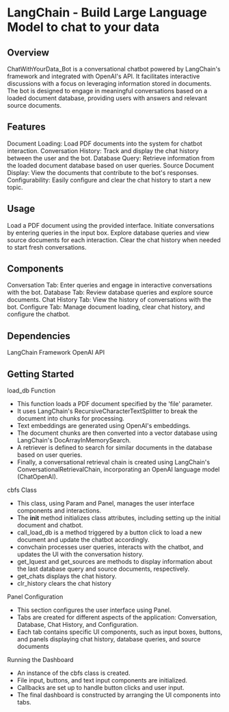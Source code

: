 <h1>LangChain - Build Large Language Model to chat to your data</h1>



<h2>Overview</h2>

ChatWithYourData_Bot is a conversational chatbot powered by LangChain's framework and integrated with OpenAI's API. It facilitates interactive discussions with a focus on leveraging information stored in documents. The bot is designed to engage in meaningful conversations based on a loaded document database, providing users with answers and relevant source documents.

<h2>Features</h2
              
Document Loading: Load PDF documents into the system for chatbot interaction.
Conversation History: Track and display the chat history between the user and the bot.
Database Query: Retrieve information from the loaded document database based on user queries.
Source Document Display: View the documents that contribute to the bot's responses.
Configurability: Easily configure and clear the chat history to start a new topic.
<h2>Usage</h2
           
Load a PDF document using the provided interface.
Initiate conversations by entering queries in the input box.
Explore database queries and view source documents for each interaction.
Clear the chat history when needed to start fresh conversations.
<h2>Components</h2
                
Conversation Tab: Enter queries and engage in interactive conversations with the bot.
Database Tab: Review database queries and explore source documents.
Chat History Tab: View the history of conversations with the bot.
Configure Tab: Manage document loading, clear chat history, and configure the chatbot.
<h2>Dependencies</h2
                  
LangChain Framework
OpenAI API
<h2>Getting Started</h2
                     
load_db Function
- This function loads a PDF document specified by the 'file' parameter.
- It uses LangChain's RecursiveCharacterTextSplitter to break the document into chunks for processing.
- Text embeddings are generated using OpenAI's embeddings.
- The document chunks are then converted into a vector database using LangChain's DocArrayInMemorySearch.
- A retriever is defined to search for similar documents in the database based on user queries.
- Finally, a conversational retrieval chain is created using LangChain's ConversationalRetrievalChain, incorporating an OpenAI language model (ChatOpenAI).

cbfs Class
- This class, using Param and Panel, manages the user interface components and interactions.
- The __init__ method initializes class attributes, including setting up the initial document and chatbot.
- call_load_db is a method triggered by a button click to load a new document and update the chatbot accordingly.
- convchain processes user queries, interacts with the chatbot, and updates the UI with the conversation history.
- get_lquest and get_sources are methods to display information about the last database query and source documents, respectively.
- get_chats displays the chat history.
- clr_history clears the chat history

Panel Configuration
- This section configures the user interface using Panel.
- Tabs are created for different aspects of the application: Conversation, Database, Chat History, and Configuration.
- Each tab contains specific UI components, such as input boxes, buttons, and panels displaying chat history, database queries, and source documents

Running the Dashboard
- An instance of the cbfs class is created.
- File input, buttons, and text input components are initialized.
- Callbacks are set up to handle button clicks and user input.
- The final dashboard is constructed by arranging the UI components into tabs.

<br />



</p>

<!--
 ```diff
- text in red
+ text in green
! text in orange
# text in gray
@@ text in purple (and bold)@@
```
--!>
